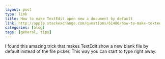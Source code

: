 ```yaml
---
layout: post
type: link
title: How to make TextEdit open new a document by default
link: http://apple.stackexchange.com/questions/61406/how-to-make-textedit-open-with-a-blank-file-by-default
categories: [blog]
tags: [general, tips]
---
```


I found this amazing trick that makes TextEdit show a new blank file by default instead of the file picker. This way you can start to type right away.